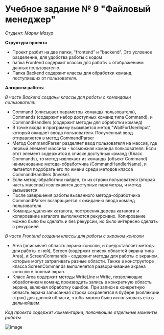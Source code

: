 ﻿ # Учебное задание № 9 "Файловый менеджер"

*Студент: Мария Мазур*

**Структура проекта**

* Проект разбит на две папки, "frontend" и "backend". Это условное разделение, для удобства работы с кодом
* папка Frontend содержит классы для работы с отображением данных пользователю.
* Папка Backend содержит классы для обработки команд, поступивших от пользователя.

**Алгоритм работы**

*В части Backend cозданы классы для работы с командами пользователя:*

* Command (описывает параметры команды пользователя), Commands (содержит набор доступных команд типа Command), и CommandHandlers (содержит методы для обработки команд)
* В точке входа в программу вызывается метод "WaitForUserInput", который ожидает ввода пользователя. Полученный ввод отправляется в метод CommandParser
* Метод CommandParser разделяет ввод пользователя на массив, где первый элемент массива - возможная команда пользователя. Если этот элемент содержится в списке доступных команд (Класс Commands), то метод извлекает из команды (объект Command) наименование метода-обработчика (CommandHandlerName), и пытается подобрать его по имени среди методов класса CommandHandlers (Invoke). 
* Если метод-обработчик найден, то из строки пользователя (вторая часть массива) извлекаются доступные параметры, и метод вызывается.
* После завершения работы вызванного метода-обработчика CommandParser возвращается к ожиданию ввода команд пользователя.
* Команды удаления каталога, построения дерева каталога и копирование каталога выполняются рекурсивно. Копирование можно было бы сделать и без рекурсии, но было интересно сделать с рекурсией

*В части Frontend cозданы классы для работы с экраном консоли*

* Area (описывает область экрана консоли, и предоставляет методы для работы с ней), Screen (содержит список областей экрана типа Area), и ScreenCommands - содержит методы для работы с экраном, которые могут затрагивать разные области. Также в конструкторе класса ScreenCommands выполняется разворачивание экрана консоли в полный экран.
* Класс Area содержит методы WriteLine и Write, позволяющие обработчикам команд производить запись в конкретную область экрана, включая обработку ошибок. При записи в конкретную область экрана записанная строка сохраняется в буфере (коллекции строк) для данной области, чтобы можно было использовать его в дальнейшем.

*Код проекта содержит комментарии, поясняющие отдельные моменты работы*

![image](https://user-images.githubusercontent.com/95868172/152864552-7d3a0e22-f826-4504-b858-5adc311eca0e.png)
